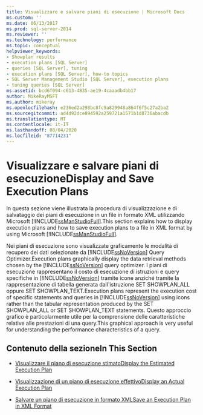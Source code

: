 ```yaml
---
title: Visualizzare e salvare piani di esecuzione | Microsoft Docs
ms.custom: ''
ms.date: 06/13/2017
ms.prod: sql-server-2014
ms.reviewer: ''
ms.technology: performance
ms.topic: conceptual
helpviewer_keywords:
- Showplan results
- execution plans [SQL Server]
- queries [SQL Server], tuning
- execution plans [SQL Server], how-to topics
- SQL Server Management Studio [SQL Server], execution plans
- tuning queries [SQL Server]
ms.assetid: bcd6f094-c613-4835-ae19-4caaadb4bb17
author: MikeRayMSFT
ms.author: mikeray
ms.openlocfilehash: e236ed2a298bc8fc9a829948a864f6f5c27a2ba2
ms.sourcegitcommit: ad4d92dce894592a259721a1571b1d8736abacdb
ms.translationtype: MT
ms.contentlocale: it-IT
ms.lasthandoff: 08/04/2020
ms.locfileid: "87714231"
---
```

# <a name="display-and-save-execution-plans"></a><span data-ttu-id="4809a-102">Visualizzare e salvare piani di esecuzione</span><span class="sxs-lookup"><span data-stu-id="4809a-102">Display and Save Execution Plans</span></span>
  <span data-ttu-id="4809a-103">In questa sezione viene illustrata la procedura di visualizzazione e di salvataggio dei piani di esecuzione in un file in formato XML utilizzando Microsoft [!INCLUDE[ssManStudioFull](../../includes/ssmanstudiofull-md.md)].</span><span class="sxs-lookup"><span data-stu-id="4809a-103">This section explains how to display execution plans and how to save execution plans to a file in XML format by using Microsoft [!INCLUDE[ssManStudioFull](../../includes/ssmanstudiofull-md.md)].</span></span>  
  
 <span data-ttu-id="4809a-104">Nei piani di esecuzione sono visualizzate graficamente le modalità di recupero dei dati selezionate da [!INCLUDE[ssNoVersion](../../includes/ssnoversion-md.md)] Query Optimizer.</span><span class="sxs-lookup"><span data-stu-id="4809a-104">Execution plans graphically display the data retrieval methods chosen by the [!INCLUDE[ssNoVersion](../../includes/ssnoversion-md.md)] query optimizer.</span></span> <span data-ttu-id="4809a-105">I piani di esecuzione rappresentano il costo di esecuzione di istruzioni e query specifiche in [!INCLUDE[ssNoVersion](../../includes/ssnoversion-md.md)] tramite icone anziché tramite la rappresentazione di tabella generata dall'istruzione SET SHOWPLAN_ALL oppure SET SHOWPLAN_TEXT.</span><span class="sxs-lookup"><span data-stu-id="4809a-105">Execution plans represent the execution cost of specific statements and queries in [!INCLUDE[ssNoVersion](../../includes/ssnoversion-md.md)] using icons rather than the tabular representation produced by the SET SHOWPLAN_ALL or SET SHOWPLAN_TEXT statements.</span></span> <span data-ttu-id="4809a-106">Questo approccio grafico è particolarmente utile per la comprensione delle caratteristiche relative alle prestazioni di una query.</span><span class="sxs-lookup"><span data-stu-id="4809a-106">This graphical approach is very useful for understanding the performance characteristics of a query.</span></span>  
  
## <a name="in-this-section"></a><span data-ttu-id="4809a-107">Contenuto della sezione</span><span class="sxs-lookup"><span data-stu-id="4809a-107">In This Section</span></span>  
  
-   [<span data-ttu-id="4809a-108">Visualizzare il piano di esecuzione stimato</span><span class="sxs-lookup"><span data-stu-id="4809a-108">Display the Estimated Execution Plan</span></span>](display-the-estimated-execution-plan.md)  
  
-   [<span data-ttu-id="4809a-109">Visualizzazione di un piano di esecuzione effettivo</span><span class="sxs-lookup"><span data-stu-id="4809a-109">Display an Actual Execution Plan</span></span>](display-an-actual-execution-plan.md)  
  
-   [<span data-ttu-id="4809a-110">Salvare un piano di esecuzione in formato XML</span><span class="sxs-lookup"><span data-stu-id="4809a-110">Save an Execution Plan in XML Format</span></span>](save-an-execution-plan-in-xml-format.md)  
  
  
